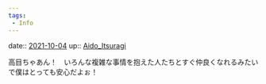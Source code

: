 ```yaml
---
tags:
 - Info
---
```


date:: [2021-10-04](Daily_Note/2021-10-04)
up:: [Aido_Itsuragi](../Bar/Novel/Nacaria/Aido_Itsuragi.md)

高目ちゃあん！　いろんな複雑な事情を抱えた人たちとすぐ仲良くなれるみたいで僕はとっても安心だよぉ！